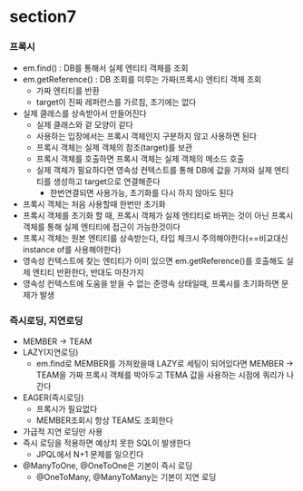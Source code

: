 # section7

### 프록시
- em.find() : DB를 통해서 실제 엔티티 객체를 조회
- em.getReference() : DB 조회를 미루는 가짜(프록시) 엔티티 객체 조회
    - 가짜 엔티티를 반환
    - target이 진짜 레퍼런스를 가르침, 초기에는 없다
- 실제 클래스를 상속받아서 만들어진다
    - 실제 클래스와 겉 모양이 같다
    - 사용하는 입장에서는 프록시 객체인지 구분하지 않고 사용하면 된다
    - 프록시 객체는 실제 객체의 참조(target)를 보관
    - 프록시 객체를 호출하면 프록시 객체는 실제 객체의 메소드 호출
    - 실제 객체가 필요하다면 영속성 컨텍스트를 통해 DB에 값을 가져와 실제 엔티티를 생성하고 target으로 연결해준다
        - 한번연결되면 사용가능, 초기화를 다시 하지 않아도 된다
- 프록시 객체는 처음 사용할때 한번만 초기화
- 프록시 객체를 초기화 할 때, 프록시 객체가 실제 엔티티로 바뀌는 것이 아닌 프록시 객체를 통해 실제 엔티티에 접근이 가능한것이다
- 프록시 객체는 원본 엔티티를 상속받는다, 타입 체크시 주의해야한다(==비교대신 instance of를 사용해야한다)
- 영속성 컨텍스트에 찾는 엔티티가 이미 있으면 em.getReference()를 호출해도 실제 엔티티 반환한다, 반대도 마찬가지
- 영속성 컨텍스트에 도움을 받을 수 없는 준영속 상태일때, 프록시를 초기화하면 문제가 발생

### 즉시로딩, 지연로딩
- MEMBER -> TEAM
- LAZY(지연로딩)
    - em.find로 MEMBER를 가져왔을때 LAZY로 세팅이 되어있다면 MEMBER -> TEAM을 가짜 프록시 객체를 박아두고 TEMA 값을 사용하는 시점에 쿼리가 나간다
- EAGER(즉시로딩)
    - 프록시가 필요없다
    - MEMBER조회시 항상 TEAM도 조회한다
- 가급적 지연 로딩만 사용
- 즉시 로딩을 적용하면 예상치 못한 SQL이 발생한다
    - JPQL에서 N+1 문제를 일으킨다
- @ManyToOne, @OneToOne은 기본이 즉시 로딩
    - @OneToMany, @ManyToMany는 기본이 지연 로딩